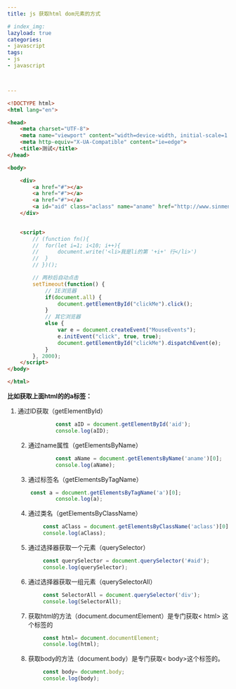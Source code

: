 ```yaml
---
title: js 获取html dom元素的方式

# index_img: 
lazyload: true
categories:
- javascript
tags:
- js
- javascript



---
```









```html
<!DOCTYPE html>
<html lang="en">

<head>
	<meta charset="UTF-8">
	<meta name="viewport" content="width=device-width, initial-scale=1.0">
	<meta http-equiv="X-UA-Compatible" content="ie=edge">
	<title>测试</title>
</head>

<body>

	<div>
		<a href="#"></a>
		<a href="#"></a>
		<a href="#"></a>
		<a id="aid" class="aclass" name="aname" href="http://www.sinmeng.net" οnclick="alert('clicked');">触发onclick</a>
	</div>
	

	<script>
		// (function fn(){
		// 	for(let i=1; i<10; i++){
		// 		document.write('<li>我是li的第 '+i+' 行</li>')
		// 	}
		// })();

		// 两秒后自动点击
		setTimeout(function() {
		    // IE浏览器
		    if(document.all) {
		        document.getElementById("clickMe").click();
		    }
		    // 其它浏览器
		    else {
		        var e = document.createEvent("MouseEvents");
		        e.initEvent("click", true, true);
		        document.getElementById("clickMe").dispatchEvent(e);
		    }
		}, 2000);
	</script>
</body>

</html>
```


**比如获取上面html的的a标签：**
 1. 通过ID获取（getElementById）   

	```javascript
				const aID = document.getElementById('aid');
				console.log(aID);
	
	```

    2. 通过name属性（getElementsByName）
	```javascript
				const aName = document.getElementsByName('aname')[0];
				console.log(aName);
	```
    3. 通过标签名（getElementsByTagName）
	```javascript
		const a = document.getElementsByTagName('a')[0];
				console.log(a);
	```
    4. 通过类名（getElementsByClassName）
	```javascript
			const aClass = document.getElementsByClassName('aclass')[0];
			console.log(aClass);
	
	```
    5. 通过选择器获取一个元素（querySelector）
   
	```javascript
			const querySelector = document.querySelector('#aid');
			console.log(querySelector);
	```
 
    6. 通过选择器获取一组元素（querySelectorAll）
	```javascript
			const SelectorAll = document.querySelector('div');
			console.log(SelectorAll);
	```

    7. 获取html的方法（document.documentElement）是专门获取< html>  这个标签的
	```javascript
			const html= document.documentElement;
			console.log(html);
	```
    8. 获取body的方法（document.body）是专门获取< body>这个标签的。
	```javascript
			const body= document.body;
			console.log(body);
	```





